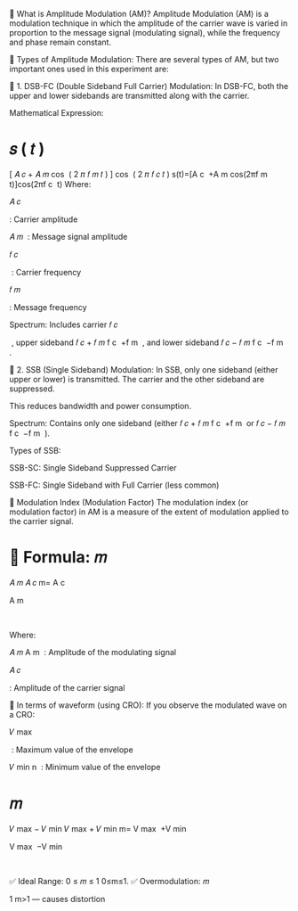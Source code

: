  
🔷 What is Amplitude Modulation (AM)?
Amplitude Modulation (AM) is a modulation technique in which the amplitude of the carrier wave is varied in proportion to the message signal (modulating signal), while the frequency and phase remain constant.

🔷 Types of Amplitude Modulation:
There are several types of AM, but two important ones used in this experiment are:

🔹 1. DSB-FC (Double Sideband Full Carrier) Modulation:
In DSB-FC, both the upper and lower sidebands are transmitted along with the carrier.

Mathematical Expression:

𝑠
(
𝑡
)
=
[
𝐴
𝑐
+
𝐴
𝑚
cos
⁡
(
2
𝜋
𝑓
𝑚
𝑡
)
]
cos
⁡
(
2
𝜋
𝑓
𝑐
𝑡
)
s(t)=[A 
c
​
 +A 
m
​
 cos(2πf 
m
​
 t)]cos(2πf 
c
​
 t)
Where:

𝐴
𝑐
 
 : Carrier amplitude

𝐴
𝑚
 ​
 : Message signal amplitude

𝑓
𝑐
 
​
 : Carrier frequency

𝑓
𝑚
 
 : Message frequency

Spectrum: Includes carrier 
𝑓
𝑐
 
​
 , upper sideband 
𝑓
𝑐
+
𝑓
𝑚
f 
c
​ 
 +f 
m
​
 , and lower sideband 
𝑓
𝑐
−
𝑓
𝑚
f 
c
​
 −f 
m
​
 .

🔹 2. SSB (Single Sideband) Modulation:
In SSB, only one sideband (either upper or lower) is transmitted. The carrier and the other sideband are suppressed.

This reduces bandwidth and power consumption.

Spectrum: Contains only one sideband (either 
𝑓
𝑐
+
𝑓
𝑚
f 
c
​
 +f 
m
​
  or 
𝑓
𝑐
−
𝑓
𝑚
f 
c
​
 −f 
m
​
 ).

Types of SSB:

SSB-SC: Single Sideband Suppressed Carrier

SSB-FC: Single Sideband with Full Carrier (less common)

🔷 Modulation Index (Modulation Factor)
The modulation index (or modulation factor) in AM is a measure of the extent of modulation applied to the carrier signal.

🔹 Formula:
𝑚
=
𝐴
𝑚
𝐴
𝑐
m= 
A 
c
​
 
A 
m
​
 
​
 
Where:

𝐴
𝑚
A 
m
​
 : Amplitude of the modulating signal

𝐴
𝑐
 
 : Amplitude of the carrier signal

🔹 In terms of waveform (using CRO):
If you observe the modulated wave on a CRO:

𝑉
max
 
​
 : Maximum value of the envelope

𝑉
min
 n
​
 : Minimum value of the envelope

𝑚
=
𝑉
max
−
𝑉
min
𝑉
max
+
𝑉
min
m= 
V 
max
​
 +V 
min
​
 
V 
max
​
 −V 
min
​
 
​
 
✅ Ideal Range: 
0
≤
𝑚
≤
1
0≤m≤1.
✅ Overmodulation: 
𝑚
>
1
m>1 — causes distortion
